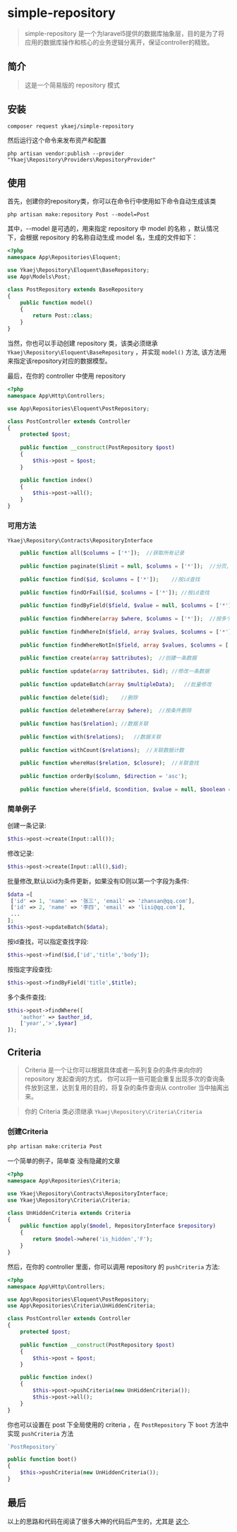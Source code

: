 # simple-repository
> simple-repository 是一个为laravel5提供的数据库抽象层，目的是为了将应用的数据库操作和核心的业务逻辑分离开，保证controller的精致。

## 简介
> 这是一个简易版的 repository 模式 

## 安装
```
composer request ykaej/simple-repository
```
然后运行这个命令来发布资产和配置
```
php artisan vendor:publish --provider "Ykaej\Repository\Providers\RepositoryProvider"
```

## 使用
首先，创建你的repository类，你可以在命令行中使用如下命令自动生成该类

```
php artisan make:repository Post --model=Post
```
其中，--model 是可选的，用来指定 repository 中 model 的名称 ，默认情况下，会根据 repository 的名称自动生成 model 名，生成的文件如下：

```php
<?php
namespace App\Repositories\Eloquent;

use Ykaej\Repository\Eloquent\BaseRepository;
use App\Models\Post;

class PostRepository extends BaseRepository
{
    public function model()
    {
        return Post::class;
    }
}
```

当然，你也可以手动创建 repository 类，该类必须继承 `Ykaej\Repository\Eloquent\BaseRepository` ，并实现 `model()` 方法,
该方法用来指定该repository对应的数据模型。

最后，在你的 controller 中使用 repository

```php
<?php
namespace App\Http\Controllers;

use App\Repositories\Eloquent\PostRepository;

class PostController extends Controller
{
    protected $post;
    
    public function __construct(PostRepository $post)
    {
        $this->post = $post;
    }

    public function index()
    {
        $this->post->all();
    }
}
```

### 可用方法

`Ykaej\Repository\Contracts\RepositoryInterface`

```php
    public function all($columns = ['*']);  //获取所有记录
    
    public function paginate($limit = null, $columns = ['*']);  //分页, 默认可以再 `repository.php` 中调 
        
    public function find($id, $columns = ['*']);    //按id查找
    
    public function findOrFail($id, $columns = ['*']); //按id查找
    
    public function findByField($field, $value = null, $columns = ['*']);   //按指定字段查找
    
    public function findWhere(array $where, $columns = ['*']);  //按多个条件查找
    
    public function findWhereIn($field, array $values, $columns = ['*']);   
    
    public function findWhereNotIn($field, array $values, $columns = ['*']);
    
    public function create(array $attributes);  //创建一条数据
    
    public function update(array $attributes, $id); //修改一条数据
    
    public function updateBatch(array $multipleData);   //批量修改
    
    public function delete($id);    //删除
    
    public function deleteWhere(array $where);  //按条件删除
    
    public function has($relation); //数据关联
    
    public function with($relations);   //数据关联
    
    public function withCount($relations);  //关联数据计数
    
    public function whereHas($relation, $closure);  //关联查找
    
    public function orderBy($column, $direction = 'asc');
    
    public function where($field, $condition, $value = null, $boolean = 'and');
```

### 简单例子
创建一条记录:
```php
$this->post->create(Input::all());
```

修改记录:
```php
$this->post->create(Input::all(),$id);
```

批量修改,默认以id为条件更新，如果没有ID则以第一个字段为条件:
```php
$data =[
 ['id' => 1, 'name' => '张三', 'email' => 'zhansan@qq.com'],
 ['id' => 2, 'name' => '李四', 'email' => 'lisi@qq.com'],
 ...
];
$this->post->updateBatch($data);
```

按id查找，可以指定查找字段:
```php
$this->post->find($id,['id','title','body']);
```

按指定字段查找:
```php
$this->post->findByField('title',$title);
```

多个条件查找:
```php
$this->post->findWhere([
    'author' => $author_id,
    ['year','>',$year]
]);
```

## Criteria

> Criteria 是一个让你可以根据具体或者一系列复杂的条件来向你的 repository 发起查询的方式，
你可以将一些可能会重复出现多次的查询条件放到这里，达到复用的目的，将复杂的条件查询从 controller 当中抽离出来。

> 你的 Criteria 类必须继承 `Ykaej\Repository\Criteria\Criteria`

### 创建Criteria

```php
php artisan make:criteria Post
```

一个简单的例子，简单查 没有隐藏的文章
```php
<?php
namespace App\Repositories\Criteria;

use Ykaej\Repository\Contracts\RepositoryInterface;
use Ykaej\Repository\Criteria\Criteria;

class UnHiddenCriteria extends Criteria
{
    public function apply($model, RepositoryInterface $repository)
    {
        return $model->where('is_hidden','F');
    }
}
```

然后，在你的 controller 里面，你可以调用 repository 的 `pushCriteria` 方法:

```php
<?php
namespace App\Http\Controllers;

use App\Repositories\Eloquent\PostRepository;
use App\Repositories\Criteria\UnHiddenCriteria;

class PostController extends Controller
{
    protected $post;
    
    public function __construct(PostRepository $post)
    {
        $this->post = $post;
    }

    public function index()
    {
        $this->post->pushCriteria(new UnHiddenCriteria());
        $this->post->all();
    }
}
```

你也可以设置在 post 下全局使用的 criteria ，在 `PostRepository` 下 `boot` 方法中实现 `pushCriteria` 方法

```php
`PostRepository`

public function boot()
{
    $this->pushCriteria(new UnHiddenCriteria());
}
```

## 最后
以上的思路和代码在阅读了很多大神的代码后产生的，尤其是 [这个](https://github.com/prettus/l5-repository).










